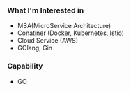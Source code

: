### **What I'm Interested in**
* MSA(MicroService Architecture)
* Conatiner (Docker, Kubernetes, Istio)
* Cloud Service (AWS)
* GOlang, Gin

### **Capability**
* GO




<!---
choigonyok/choigonyok is a ✨ special ✨ repository because its `README.md` (this file) appears on your GitHub profile.
You can click the Preview link to take a look at your changes.
--->
